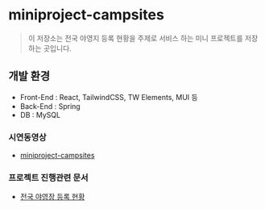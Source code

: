 # miniproject-campsites

> 이 저장소는 전국 야영지 등록 현황을 주제로 서비스 하는 미니 프로젝트를 저장하는 곳입니다.

## 개발 환경

- Front-End : React, TailwindCSS, TW Elements, MUI 등
- Back-End : Spring
- DB : MySQL

### 시연동영상

- [miniproject-campsites](https://youtu.be/BbT278g_SN0)

### 프로젝트 진행관련 문서

- [전국 야영장 등록 현황](https://www.notion.so/nationalcampsites)
